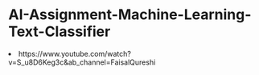 # AI-Assignment-Machine-Learning-Text-Classifier
<li>https://www.youtube.com/watch?v=S_u8D6Keg3c&ab_channel=FaisalQureshi</li>
